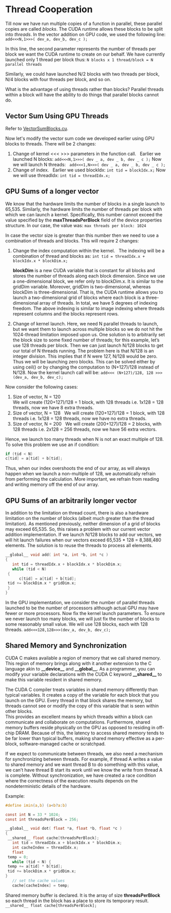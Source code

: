 # Thread Cooperation

Till now we have run multiple copies of a function in parallel, these parallel copies are called *blocks*. The CUDA runtime allows these blocks to be split into *threads*. In the vector addition on GPU code, we used the following line:
`add<<<N,1>>>( dev_a, dev_b, dev_c );`

In this line, the second parameter represents the number of threads per block we want the CUDA runtime to create on our behalf. We have currently launched only 1 thread per block thus:
`N blocks x 1 thread/block = N parallel threads`

Similarly, we could have launched N/2 blocks with two threads per block, N/4 blocks with four threads per block, and so on. 

What is the advantage of using threads rather than blocks?
Parallel threads within a block will have the ability to do things that parallel blocks cannot do.


## Vector Sum Using GPU Threads

Refer to [VectorSumBlocks.cu](Programs/Chapter5/VectorSumBlocks.cu).

Now let's modify the vector sum code we developed earlier using GPU blocks to threads. There will be 2 changes:
1. Change of kernel <<< >>> parameters in the function call.  
 Earlier we launched N blocks:
   `add<<<N,1>>>( dev _ a, dev _ b, dev _ c );`
 Now we will launch N threads:   
   `add<<<1,N>>>( dev _ a, dev _ b, dev _ c );`
1. Change of index.  
 Earlier we used blockIdx:
   `int tid = blockIdx.x;`
 Now we will use threadIdx:
   `int tid = threadIdx.x;`

## GPU Sums of a longer vector

We know that the hardware limits the number of blocks in a single launch to 65,535. Similarly, the hardware limits the number of threads per block with which we can launch a kernel. Specifically, this number cannot exceed the value specified by the **maxThreadsPerBlock** field of the device properties structure. In our case, the value was:
`max threads per block: 1024`

In case the vector size is greater than this number then we need to use a combination of threads and blocks. This will require 2 changes:  
1. Change the index computation within the kernel.  
 The indexing will be a combination of thread and blocks as:
   `int tid = threadIdx.x + blockIdx.x * blockDim.x;`

   **blockDim** is a new CUDA variable that is constant for all blocks and stores the number of threads along each block dimension. Since we use a one-dimensional block, we refer only to blockDim.x. It is similar to the gridDim variable. Moreover, gridDim is two-dimensional, whereas blockDim is three-dimensional. That is, the CUDA runtime allows you to launch a two-dimensional grid of blocks where each block is a three-dimensional array of threads. In total, we have 5 degrees of indexing freedom.
 The above indexing is similar to image indexing where threads represent columns and the blocks represent rows.
2. Change of kernel launch.
 Here, we need N parallel threads to launch, but we want them to launch across multiple blocks so we do not hit the 1024-thread limitation imposed upon us. One solution is to arbitrarily set the block size to some fixed number of threads; for this example, let’s use 128 threads per block. Then we can just launch N/128 blocks to get our total of N threads running. 
 The problem here is that N/128 is an integer division. This implies that if N were 127, N/128 would be zero. Thus we will be launching zero blocks. This can be solved either by using ceil() or by changing the computation to (N+127)/128 instead of N/128. Now the kernel launch call will be:
   `add<<< (N+127)/128, 128 >>>(dev_a, dev_b, dev_c);`

 Now consider the following cases:
 1. Size of vector, N = 120  
 We will create (120+127)/128 = 1 block, with 128 threads i.e. 1x128 = 128 threads, now we have 8 extra threads.
 1. Size of vector, N = 128  
 We will create (120+127)/128 = 1 block, with 128 threads i.e. 1x128 = 128 threads, now we have no extra threads.
 1. Size of vector, N = 200  
 We will create (200+127)/128 = 2 blocks, with 128 threads i.e. 2x128 = 256 threads, now we have 56 extra vectors.

 Hence, we launch too many threads when N is not an exact multiple of 128. To solve this problem we use an if condition:
 ```C
 if (tid < N)  
 c[tid] = a[tid] + b[tid];
 ```
 Thus, when our index overshoots the end of our array, as will always happen when we launch a non-multiple of 128, we automatically refrain from performing the calculation. More important, we refrain from reading and writing memory off the end of our array.

 ## GPU Sums of an arbitrarily longer vector

In addition to the limitation on thread count, there is also a hardware limitation on the number of blocks (albeit much greater than the thread limitation). As mentioned previously, neither dimension of a grid of blocks may exceed 65,535.
So, this raises a problem with our current vector addition implementation. If we launch N/128 blocks to add our vectors, we will hit launch failures when our vectors exceed 65,535 * 128 = 8,388,480 elements.
The solution is to reuse the threads to process all elements.
```C
__global__ void add( int *a, int *b, int *c ) 
{
   int tid = threadIdx.x + blockIdx.x * blockDim.x;
   while (tid < N) 
 {
      c[tid] = a[tid] + b[tid];
 tid += blockDim.x * gridDim.x;
 }
}
```

In the GPU implementation, we consider the number of parallel threads launched to be the number of processors although actual GPU may have fewer or more processors. Now fix the kernel launch parameters. To ensure we never launch too many blocks, we will just fix the number of blocks to some reasonably small value. We will use 128 blocks, each with 128 threads.
`add<<<128,128>>>(dev_a, dev_b, dev_c);`

## Shared Memory and Synchronization

CUDA C makes available a region of memory that we call shared memory. This region of memory brings along with it another extension to the C language akin to **\_\_device__** and **\_\_global__**. As a programmer, you can modify your variable declarations with the CUDA C keyword **\_\_shared__** to make this variable resident in shared memory.

The CUDA C compiler treats variables in shared memory differently than typical variables. It creates a copy of the variable for each block that you launch on the GPU. Every thread in that block shares the memory, but threads cannot see or modify the copy of this variable that is seen within other blocks.  
This provides an excellent means by which threads within a block can communicate and collaborate on computations. Furthermore, shared memory buffers reside physically on the GPU as opposed to residing in off-chip DRAM. Because of this, the latency to access shared memory tends to be far lower than typical buffers, making shared memory effective as a per-block, software-managed cache or scratchpad.

If we expect to communicate between threads, we also need a mechanism for synchronizing between threads. For example, if thread A writes a value to shared memory and we want thread B to do something with this value, we can’t have thread B start its work until we know the write from thread A is complete. Without synchronization, we have created a race condition where the correctness of the execution results depends on the nondeterministic details of the hardware.

Example:
``` C
#define imin(a,b) (a<b?a:b)

const int N = 33 * 1024;
const int threadsPerBlock = 256;

__global__ void dot( float *a, float *b, float *c ) 
{
 __shared__ float cache[threadsPerBlock];
   int tid = threadIdx.x + blockIdx.x * blockDim.x;
   int cacheIndex = threadIdx.x;
   float
 temp = 0;
   while (tid < N) {
 temp += a[tid] * b[tid];
 tid += blockDim.x * gridDim.x;
}
   // set the cache values
   cache[cacheIndex] = temp;
```
Shared memory buffer is declared. It is the array of size **threadsPerBlock** so each thread in the block has a place to store its temporary result.
`__shared__ float cache[threadsPerBlock];`

